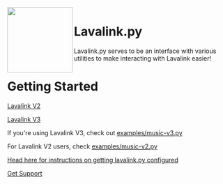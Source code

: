 <img align="left" src="https://its-called-hentai-and-its.art/9e83af1581.png" height="150" width="150">

# Lavalink.py

Lavalink.py serves to be an interface with various utilities to make interacting with Lavalink easier!

# Getting Started

[Lavalink V2](https://ci.fredboat.com/viewType.html?buildTypeId=Lavalink_Build&branch_Lavalink=%3Cdefault%3E&tab=buildTypeStatusDiv)

[Lavalink V3](https://ci.fredboat.com/viewType.html?buildTypeId=Lavalink_Build&branch_Lavalink=refs%2Fheads%2Fv3&tab=buildTypeStatusDiv)


If you're using Lavalink V3, check out [examples/music-v3.py](https://github.com/Devoxin/Lavalink.py/blob/v2/examples/music-v3.py)

For Lavalink V2 users, check [examples/music-v2.py](https://github.com/Devoxin/Lavalink.py/blob/v2/examples/music-v2.py)

[Head here for instructions on getting lavalink.py configured](https://github.com/Devoxin/Lavalink.py/wiki)

[Get Support](https://discord.gg/SbJXU9s)
